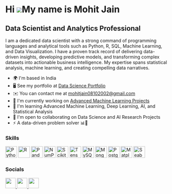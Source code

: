 Hi ![](https://user-images.githubusercontent.com/18350557/176309783-0785949b-9127-417c-8b55-ab5a4333674e.gif)My name is Mohit Jain
==================================================================================================================================

Data Scientist and Analytics Professional
-----------------------------------------

I am a dedicated data scientist with a strong command of programming languages and analytical tools such as Python, R, SQL, Machine Learning, and Data Visualization. I have a proven track record of delivering data-driven insights, developing predictive models, and transforming complex datasets into actionable business intelligence. My expertise spans statistical analysis, machine learning, and creating compelling data narratives.

* 🌍  I'm based in India
* 🖥️  See my portfolio at [Data Science Portfolio](https://mohit-data-science-portfolio.netlify.app/)
* ✉️  You can contact me at [mohitjain08102002@gmail.com](mailto:mohitjain08102002@gmail.com)
* 🚀  I'm currently working on [Advanced Machine Learning Projects](http://https://github.com/mohitjain0810)
* 🧠  I'm learning Advanced Machine Learning, Deep Learning, AI, and Statistical Analysis
* 🤝  I'm open to collaborating on Data Science and AI Research Projects
* ⚡  A data-driven problem solver 📊🧠

### Skills

<p align="left">
<a href="https://www.python.org/" target="_blank" rel="noreferrer"><img src="https://raw.githubusercontent.com/danielcranney/readme-generator/main/public/icons/skills/python-colored.svg" width="36" height="36" alt="Python" /></a>
<a href="https://www.r-project.org/" target="_blank" rel="noreferrer"><img src="https://raw.githubusercontent.com/danielcranney/readme-generator/main/public/icons/skills/r-colored.svg" width="36" height="36" alt="R" /></a>
<a href="https://pandas.pydata.org/" target="_blank" rel="noreferrer"><img src="https://raw.githubusercontent.com/simple-icons/simple-icons/master/icons/pandas.svg" width="36" height="36" alt="Pandas" /></a>
<a href="https://numpy.org/" target="_blank" rel="noreferrer"><img src="https://raw.githubusercontent.com/simple-icons/simple-icons/master/icons/numpy.svg" width="36" height="36" alt="NumPy" /></a>
<a href="https://scikit-learn.org/" target="_blank" rel="noreferrer"><img src="https://raw.githubusercontent.com/simple-icons/simple-icons/master/icons/scikit-learn.svg" width="36" height="36" alt="Scikit-Learn" /></a>
<a href="https://www.tensorflow.org/" target="_blank" rel="noreferrer"><img src="https://raw.githubusercontent.com/danielcranney/readme-generator/main/public/icons/skills/tensorflow-colored.svg" width="36" height="36" alt="TensorFlow" /></a>
<a href="https://www.mysql.com/" target="_blank" rel="noreferrer"><img src="https://raw.githubusercontent.com/danielcranney/readme-generator/main/public/icons/skills/mysql-colored.svg" width="36" height="36" alt="MySQL" /></a>
<a href="https://www.mongodb.com/" target="_blank" rel="noreferrer"><img src="https://raw.githubusercontent.com/danielcranney/readme-generator/main/public/icons/skills/mongodb-colored.svg" width="36" height="36" alt="MongoDB" /></a>
<a href="https://www.postgresql.org/" target="_blank" rel="noreferrer"><img src="https://raw.githubusercontent.com/simple-icons/simple-icons/master/icons/postgresql.svg" width="36" height="36" alt="PostgreSQL" /></a>
<a href="https://matplotlib.org/" target="_blank" rel="noreferrer"><img src="https://raw.githubusercontent.com/simple-icons/simple-icons/master/icons/matplotlib.svg" width="36" height="36" alt="Matplotlib" /></a>
<a href="https://seaborn.pydata.org/" target="_blank" rel="noreferrer"><img src="https://seaborn.pydata.org/_static/logo-wide-lightbg.svg" width="36" height="36" alt="Seaborn" /></a>
</p>

### Socials

<p align="left">
<a href="https://www.github.com/mohitjain0810" target="_blank" rel="noreferrer">
<picture>
<source media="(prefers-color-scheme: dark)" srcset="https://raw.githubusercontent.com/danielcranney/readme-generator/main/public/icons/socials/github-dark.svg" />
<source media="(prefers-color-scheme: light)" srcset="https://raw.githubusercontent.com/danielcranney/readme-generator/main/public/icons/socials/github.svg" />
<img src="https://raw.githubusercontent.com/danielcranney/readme-generator/main/public/icons/socials/github.svg" width="32" height="32" />
</picture>
</a>
<a href="https://www.linkedin.com/in/mohit-jain-31bab7233/" target="_blank" rel="noreferrer">
<picture>
<source media="(prefers-color-scheme: dark)" srcset="https://raw.githubusercontent.com/danielcranney/readme-generator/main/public/icons/socials/linkedin-dark.svg" />
<source media="(prefers-color-scheme: light)" srcset="https://raw.githubusercontent.com/danielcranney/readme-generator/main/public/icons/socials/linkedin.svg" />
<img src="https://raw.githubusercontent.com/danielcranney/readme-generator/main/public/icons/socials/linkedin.svg" width="32" height="32" />
</picture>
</a>
<a href="https://www.x.com/MohitJa33794886" target="_blank" rel="noreferrer">
<picture>
<source media="(prefers-color-scheme: dark)" srcset="https://raw.githubusercontent.com/danielcranney/readme-generator/main/public/icons/socials/twitter-dark.svg" />
<source media="(prefers-color-scheme: light)" srcset="https://raw.githubusercontent.com/danielcranney/readme-generator/main/public/icons/socials/twitter.svg" />
<img src="https://raw.githubusercontent.com/danielcranney/readme-generator/main/public/icons/socials/twitter.svg" width="32" height="32" />
</picture>
</a>
</p>
